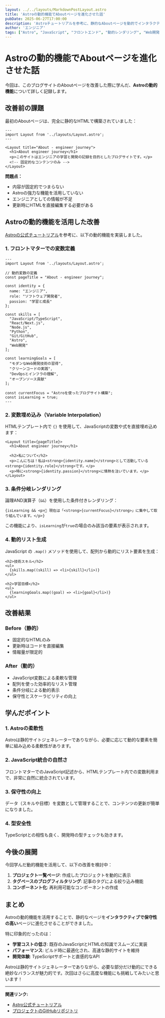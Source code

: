 ```yaml
---
layout: ../../layouts/MarkdownPostLayout.astro
title: 'Astroの動的機能でAboutページを進化させた話'
pubDate: 2025-06-27T17:00:00
description: 'Astroチュートリアルを参考に、静的なAboutページを動的でインタラクティブなページに改善した開発記録'
author: 'エンジニア'
tags: ["Astro", "JavaScript", "フロントエンド", "動的レンダリング", "Web開発"]
---
```


# Astroの動的機能でAboutページを進化させた話

今回は、このブログサイトのAboutページを改善した際に学んだ、**Astroの動的機能**について詳しく記録します。

## 改善前の課題

最初のAboutページは、完全に静的なHTMLで構築されていました：

```astro
---
import Layout from '../layouts/Layout.astro';
---

<Layout title="About - engineer journey">
  <h1>About engineer journey</h1>
  <p>このサイトはエンジニアの学習と開発の記録を目的としたブログサイトです。</p>
  <!-- 固定的なコンテンツのみ -->
</Layout>
```

**問題点：**
- 内容が固定的でつまらない
- Astroの強力な機能を活用していない
- エンジニアとしての情報が不足
- 更新時にHTMLを直接編集する必要がある

## Astroの動的機能を活用した改善

[Astroの公式チュートリアル](https://docs.astro.build/ja/tutorial/2-pages/3/)を参考に、以下の動的機能を実装しました。

### 1. フロントマターでの変数定義

```astro
---
import Layout from '../layouts/Layout.astro';

// 動的変数の定義
const pageTitle = "About - engineer journey";

const identity = {
  name: "エンジニア",
  role: "ソフトウェア開発者",
  passion: "学習と成長"
};

const skills = [
  "JavaScript/TypeScript",
  "React/Next.js", 
  "Node.js",
  "Python",
  "Git/GitHub",
  "Astro",
  "Web開発"
];

const learningGoals = [
  "モダンなWeb開発技術の習得",
  "クリーンコードの実践",
  "DevOpsとインフラの理解",
  "オープンソース貢献"
];

const currentFocus = "Astroを使ったブログサイト構築";
const isLearning = true;
---
```

### 2. 変数埋め込み（Variable Interpolation）

HTMLテンプレート内で `{}` を使用して、JavaScriptの変数や式を直接埋め込めます：

```astro
<Layout title={pageTitle}>
  <h1>About engineer journey</h1>
  
  <h2>私について</h2>
  <p>こんにちは！私は<strong>{identity.name}</strong>として活動している<strong>{identity.role}</strong>です。</p>
  <p>特に<strong>{identity.passion}</strong>に情熱を注いでいます。</p>
</Layout>
```

### 3. 条件分岐レンダリング

論理AND演算子（`&&`）を使用した条件付きレンダリング：

```astro
{isLearning && <p>🌱 現在は「<strong>{currentFocus}</strong>」に集中して取り組んでいます。</p>}
```

この機能により、`isLearning`が`true`の場合のみ該当の要素が表示されます。

### 4. 動的リスト生成

JavaScript の `.map()` メソッドを使用して、配列から動的にリスト要素を生成：

```astro
<h2>技術スキル</h2>
<ul>
  {skills.map((skill) => <li>{skill}</li>)}
</ul>

<h2>学習目標</h2>
<ul>
  {learningGoals.map((goal) => <li>{goal}</li>)}
</ul>
```

## 改善結果

### Before（静的）
- 固定的なHTMLのみ
- 更新時はコードを直接編集
- 情報量が限定的

### After（動的）
- JavaScript変数による柔軟な管理
- 配列を使った効率的なリスト管理
- 条件分岐による動的表示
- 保守性とスケーラビリティの向上

## 学んだポイント

### 1. Astroの柔軟性
Astroは静的サイトジェネレーターでありながら、必要に応じて動的な要素を簡単に組み込める柔軟性があります。

### 2. JavaScript統合の自然さ
フロントマターでのJavaScript記述から、HTMLテンプレート内での変数利用まで、非常に自然に統合されています。

### 3. 保守性の向上
データ（スキルや目標）を変数として管理することで、コンテンツの更新が簡単になりました。

### 4. 型安全性
TypeScriptとの相性も良く、開発時の型チェックも効きます。

## 今後の展開

今回学んだ動的機能を活用して、以下の改善を検討中：

1. **プロジェクト一覧ページ**: 作成したプロジェクトを動的に表示
2. **タグベースのブログフィルタリング**: 記事のタグによる絞り込み機能
3. **コンポーネント化**: 再利用可能なコンポーネントの作成

## まとめ

Astroの動的機能を活用することで、静的なページを**インタラクティブで保守性の高い**ページに進化させることができました。

特に印象的だったのは：
- **学習コストの低さ**: 既存のJavaScriptとHTMLの知識でスムーズに実装
- **パフォーマンス**: ビルド時に最適化され、高速な静的サイトを維持
- **開発体験**: TypeScriptサポートと直感的なAPI

Astroは静的サイトジェネレーターでありながら、必要な部分だけ動的にできる絶妙なバランスが魅力的です。次回はさらに高度な機能にも挑戦してみたいと思います！

---

**関連リンク:**
- [Astro公式チュートリアル](https://docs.astro.build/ja/tutorial/)
- [プロジェクトのGitHubリポジトリ](https://github.com/jun-kb/engineer_journey)
